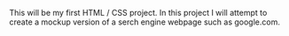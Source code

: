 This will be my first HTML / CSS project. 
In this project I will attempt to create a mockup version of a serch engine webpage such as google.com. 
